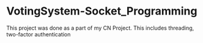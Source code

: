 # VotingSystem-Socket_Programming

This project was done as a part of my CN Project. This includes threading, two-factor authentication
